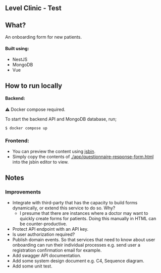 ## Level Clinic - Test

## What?

An onboarding form for new patients.

#### Built using:

- NestJS
- MongoDB
- Vue

## How to run locally

#### Backend:

⚠️ Docker compose required.

To start the backend API and MongoDB database, run;

```
$ docker compose up
```

### Frontend:

- You can preview the content using [jsbin](https://jsbin.com/).
- Simply copy the contents of [./app/questionnaire-response-form.html](./app/questionnaire-response-form.html) into the jsbin editor to view.

## Notes

### Improvements

- Integrate with third-party that has the capacity to build forms dynamically, or extend this service to do so. Why?
  - I presume that there are instances where a doctor may want to quickly create forms for patients. Doing this manually in HTML can be counter-productive.
- Protect API endpoint with an API key.
- Is user authorization required?
- Publish domain events. So that services that need to know about user onboarding can run their individual processes e.g. send user a registration confirmation email for example.
- Add swagger API documentation.
- Add some system design document e.g. C4, Sequence diagram.
- Add some unit test.
